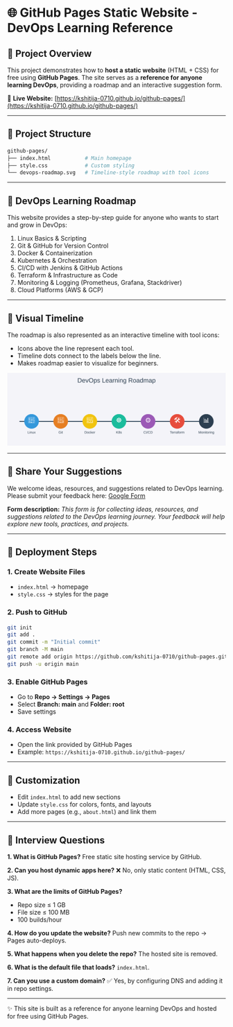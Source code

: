# 🌐 GitHub Pages Static Website - DevOps Learning Reference

## 📖 Project Overview

This project demonstrates how to **host a static website** (HTML + CSS) for free using **GitHub Pages**.
The site serves as a **reference for anyone learning DevOps**, providing a roadmap and an interactive suggestion form.

🔗 **Live Website:** [https://kshitija-0710.github.io/github-pages/](https://kshitija-0710.github.io/github-pages/)

---

## 📂 Project Structure

```bash
github-pages/
├── index.html           # Main homepage
├── style.css            # Custom styling
└── devops-roadmap.svg   # Timeline-style roadmap with tool icons
```

---

## 🧭 DevOps Learning Roadmap

This website provides a step-by-step guide for anyone who wants to start and grow in DevOps:

1. Linux Basics & Scripting
2. Git & GitHub for Version Control
3. Docker & Containerization
4. Kubernetes & Orchestration
5. CI/CD with Jenkins & GitHub Actions
6. Terraform & Infrastructure as Code
7. Monitoring & Logging (Prometheus, Grafana, Stackdriver)
8. Cloud Platforms (AWS & GCP)

---

## 📸 Visual Timeline

The roadmap is also represented as an interactive timeline with tool icons:

* Icons above the line represent each tool.
* Timeline dots connect to the labels below the line.
* Makes roadmap easier to visualize for beginners.

![DevOps Roadmap](devops-roadmap.svg)

---

## 💬 Share Your Suggestions

We welcome ideas, resources, and suggestions related to DevOps learning.
Please submit your feedback here: [Google Form](https://forms.gle/anoWE8frdUzarNfq8)

**Form description:**
*This form is for collecting ideas, resources, and suggestions related to the DevOps learning journey. Your feedback will help explore new tools, practices, and projects.*

---

## 🚀 Deployment Steps

### 1. Create Website Files

* `index.html` → homepage
* `style.css` → styles for the page

### 2. Push to GitHub

```bash
git init
git add .
git commit -m "Initial commit"
git branch -M main
git remote add origin https://github.com/kshitija-0710/github-pages.git
git push -u origin main
```

### 3. Enable GitHub Pages

* Go to **Repo → Settings → Pages**
* Select **Branch: main** and **Folder: root**
* Save settings

### 4. Access Website

* Open the link provided by GitHub Pages
* Example: `https://kshitija-0710.github.io/github-pages/`

---

## 🎨 Customization

* Edit `index.html` to add new sections
* Update `style.css` for colors, fonts, and layouts
* Add more pages (e.g., `about.html`) and link them

---

## 📌 Interview Questions

**1. What is GitHub Pages?**
Free static site hosting service by GitHub.

**2. Can you host dynamic apps here?**
❌ No, only static content (HTML, CSS, JS).

**3. What are the limits of GitHub Pages?**

* Repo size ≤ 1 GB
* File size ≤ 100 MB
* 100 builds/hour

**4. How do you update the website?**
Push new commits to the repo → Pages auto-deploys.

**5. What happens when you delete the repo?**
The hosted site is removed.

**6. What is the default file that loads?**
`index.html`.

**7. Can you use a custom domain?**
✅ Yes, by configuring DNS and adding it in repo settings.

---

✨ This site is built as a reference for anyone learning DevOps and hosted for free using GitHub Pages.